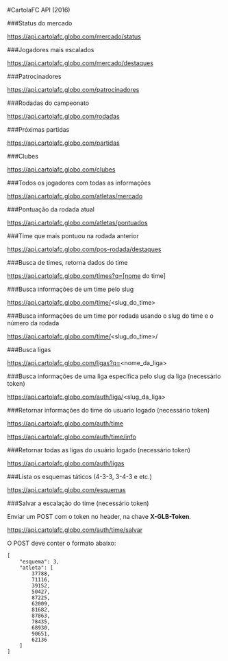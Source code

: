 #CartolaFC API (2016)

###Status do mercado

https://api.cartolafc.globo.com/mercado/status

###Jogadores mais escalados

https://api.cartolafc.globo.com/mercado/destaques

###Patrocinadores

https://api.cartolafc.globo.com/patrocinadores

###Rodadas do campeonato

https://api.cartolafc.globo.com/rodadas

###Próximas partidas

https://api.cartolafc.globo.com/partidas

###Clubes

https://api.cartolafc.globo.com/clubes

###Todos os jogadores com todas as informações

https://api.cartolafc.globo.com/atletas/mercado

###Pontuação da rodada atual

https://api.cartolafc.globo.com/atletas/pontuados

###Time que mais pontuou na rodada anterior

https://api.cartolafc.globo.com/pos-rodada/destaques

###Busca de times, retorna dados do time

https://api.cartolafc.globo.com/times?q=[nome do time]

###Busca informações de um time pelo slug

https://api.cartolafc.globo.com/time/<slug_do_time>

###Busca informações de um time por rodada usando o slug do time e o número da rodada

https://api.cartolafc.globo.com/time/<slug_do_time>/<rodada>

###Busca ligas

https://api.cartolafc.globo.com/ligas?q=<nome_da_liga>

###Busca informações de uma liga específica pelo slug da liga (necessário token)

https://api.cartolafc.globo.com/auth/liga/<slug_da_liga>

###Retornar informações do time do usuario logado (necessário token)

https://api.cartolafc.globo.com/auth/time

https://api.cartolafc.globo.com/auth/time/info

###Retornar todas as ligas do usuário logado (necessário token)

https://api.cartolafc.globo.com/auth/ligas

###Lista os esquemas táticos (4-3-3, 3-4-3 e etc.)

https://api.cartolafc.globo.com/esquemas

###Salvar a escalação do time (necessário token)

Enviar um POST com o token no header, na chave **X-GLB-Token**.

https://api.cartolafc.globo.com/auth/time/salvar

O POST deve conter o formato abaixo:

```
[
    "esquema": 3,
    "atleta": [
        37788,
        71116,
        39152,
        50427,
        87225,
        62009,
        81682,
        87863,
        78435,
        68930,
        90651,
        62136
    ]
]
```
